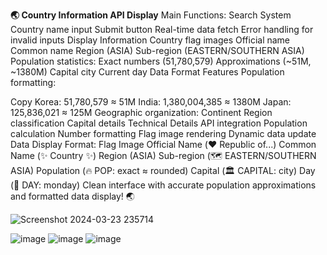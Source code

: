 **🌏 Country Information API Display**
Main Functions:
Search System
Country name input
Submit button
Real-time data fetch
Error handling for invalid inputs
Display Information
Country flag images
Official name
Common name
Region (ASIA)
Sub-region (EASTERN/SOUTHERN ASIA)
Population statistics:
Exact numbers (51,780,579)
Approximations (~51M, ~1380M)
Capital city
Current day
Data Format Features
Population formatting:

Copy
Korea: 51,780,579 ≈ 51M
India: 1,380,004,385 ≈ 1380M
Japan: 125,836,021 ≈ 125M
Geographic organization:
Continent
Region classification
Capital details
Technical Details
API integration
Population calculation
Number formatting
Flag image rendering
Dynamic data update
Data Display Format:
Flag Image
Official Name (♥️ Republic of...)
Common Name (✨ Country ✨)
Region (ASIA)
Sub-region (🗺️ EASTERN/SOUTHERN ASIA)
Population (🔥 POP: exact ≈ rounded)
Capital (🏛️ CAPITAL: city)
Day (📅 DAY: monday)
Clean interface with accurate population approximations and formatted data display! 🌏

![Screenshot 2024-03-23 235714](https://github.com/user-attachments/assets/1e7c4097-54f2-4965-80b5-0fe906d03863)


![image](https://github.com/user-attachments/assets/d41f3a59-a35e-4e37-b18b-ea8656fecdb6)
![image](https://github.com/user-attachments/assets/b308de8e-1d64-45e2-880e-01566a9f8889)
![image](https://github.com/user-attachments/assets/7749150a-d0af-4b68-a922-36cd200a9671)
